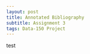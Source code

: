 ```yaml
---
layout: post
title: Annotated Bibliography
subtitle: Assignment 3
tags: Data-150 Project
---
```


test
